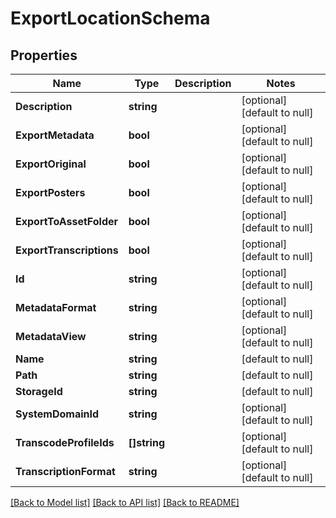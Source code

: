 # ExportLocationSchema

## Properties
Name | Type | Description | Notes
------------ | ------------- | ------------- | -------------
**Description** | **string** |  | [optional] [default to null]
**ExportMetadata** | **bool** |  | [optional] [default to null]
**ExportOriginal** | **bool** |  | [optional] [default to null]
**ExportPosters** | **bool** |  | [optional] [default to null]
**ExportToAssetFolder** | **bool** |  | [optional] [default to null]
**ExportTranscriptions** | **bool** |  | [optional] [default to null]
**Id** | **string** |  | [optional] [default to null]
**MetadataFormat** | **string** |  | [optional] [default to null]
**MetadataView** | **string** |  | [optional] [default to null]
**Name** | **string** |  | [default to null]
**Path** | **string** |  | [default to null]
**StorageId** | **string** |  | [default to null]
**SystemDomainId** | **string** |  | [optional] [default to null]
**TranscodeProfileIds** | **[]string** |  | [optional] [default to null]
**TranscriptionFormat** | **string** |  | [optional] [default to null]

[[Back to Model list]](../README.md#documentation-for-models) [[Back to API list]](../README.md#documentation-for-api-endpoints) [[Back to README]](../README.md)


